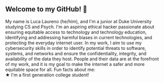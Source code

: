 ## Welcome to my GitHub! 👋
My name is Luca Laureno (he/him), and I'm a junior at Duke University studying CS and Psych. I'm an aspiring ethical hacker passionate about ensuring equitable access to technology and technology education, identifying and addressing harmful biases in current technologies, and protecting the everyday internet user. In my work, I aim to use my cybersecurity skills in order to identify potential threats to software, systems, and networks and ensure the confidentiality, integrity, and availability of the data they host. People and their data are at the forefront of my work, and it is my goal to make the internet a safer and more equitable space for all.
Fun facts about me:  
★ I'm a first generation college student!
